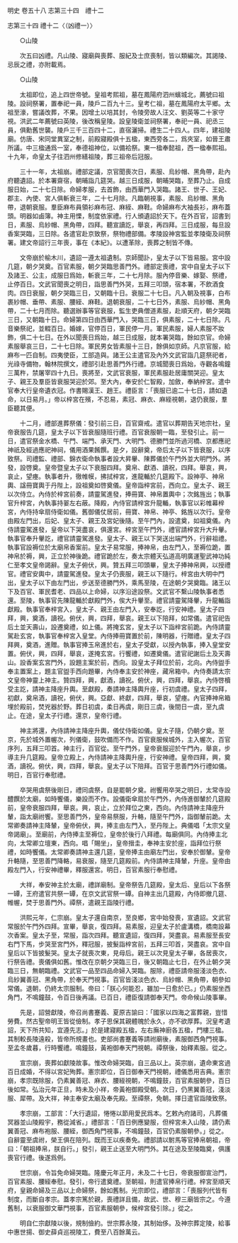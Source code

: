 明史
卷五十八
志第三十四　禮十二

志第三十四 禮十二〈（凶禮一）〉

　　○山陵

　　次五曰凶禮。凡山陵、寢廟與喪葬、服紀及士庶喪制，皆以類編次。其謁陵、忌辰之禮，亦附載焉。

　　○山陵

　　太祖即位，追上四世帝號。皇祖考熙祖，墓在鳳陽府泗州蠙城北，薦號曰祖陵。設祠祭署，置奉祀一員，陵戶二百九十三。皇考仁祖，墓在鳳陽府太平鄉。太祖至濠，嘗議改葬，不果。因增土以培其封，令陵旁故人汪文、劉英等二十家守視。洪武二年薦號曰英陵，後改稱皇陵。設皇陵衛並祠祭署，奉祀一員、祀丞三員，俱勳舊世襲。陵戶三千三百四十二，直宿灑掃。禮生二十四人。四年，建祖陵廟。仿唐、宋同堂異室之制，前殿寢殿俱十五楹，東西旁各二，爲夾室，如晉王肅所議。中三楹通爲一室，奉德祖神位，以備袷祭。東一楹奉懿祖，西一楹奉熙祖。十九年，命皇太子往泗州修繕祖陵，葬三祖帝后冠服。

　　三十一年，太祖崩。禮部定議，京官聞喪次日，素服、烏紗帽、黑角帶，赴內府聽遺詔。於本署齋宿，朝晡詣几筵哭。越三日成服，朝晡哭臨，至葬乃止。自成服日始，二十七日除。命婦孝服，去首飾，由西華門入哭臨。諸王、世子、王妃、郡主、內使、宮人俱斬衰三年，二十七月除。凡臨朝視事，素服、烏紗帽、黑角帶，退朝衰服。羣臣麻布員領衫麻布冠、麻絰、麻鞋。命婦麻布大袖長衫，麻布蓋頭。明器如鹵簿。神主用慄，制度依家禮。行人頒遺詔於天下。在外百官，詔書到日，素服、烏紗帽、黑角帶，四拜。聽宣讀訖，舉哀，再四拜。三日成服，每旦設香案哭臨，三日除。各遣官赴京致祭，祭物禮部備。孝陵設神宮監並孝陵衛及祠祭署。建文帝詔行三年喪，事在《本紀》。以遭革除，喪葬之制皆不傳。

　　文帝崩於榆木川，遺詔一遵太祖遺制。京師聞訃，皇太子以下皆易服。宮中設几筵，朝夕哭奠。百官素服，朝夕哭臨思善門外。禮部定喪禮，宮中自皇太子以下及諸王、公主，成服日爲始，斬衰三年，二十七月除。服內停音樂、嫁娶、祭禮，止停百日。文武官聞喪之明日，詣思善門外哭，五拜三叩頭，宿本署，不飲酒食肉。四日衰服，朝夕哭臨三日，又朝臨十日。衰服二十七日。凡入朝及視事，白布裹紗帽、垂帶、素服、腰絰、麻鞋。退朝衰服，二十七日外，素服、烏紗帽、黑角帶，二十七月而除。聽選辦事等官衰服，監生吏典僧道素服，赴順天府，朝夕哭臨三日，又朝臨十日。命婦第四日由西華門入，哭臨三日，俱素服，二十七日除。凡音樂祭祀，並輟百日。婚嫁，官停百日，軍民停一月。軍民素服，婦人素服不妝飾，俱二十七日。在外以聞喪日爲始，越三日成服，就本署哭臨，餘如京官。命婦素服舉哀三日，二十七日除。軍民男女皆素服十三日，餘俱如京師。凡京官服，給麻布一匹自制。四夷使臣，工部造與。諸王公主遣官及內外文武官詣几筵祭祀者，光祿寺備物，翰林院撰文，禮部引赴思善門外行禮。京城聞喪日爲始，寺觀各鳴鐘三萬杵，禁屠宰四十九日。喪將至，文武官衰服，軍民素服赴居庸關哭迎。皇太子、親王及羣臣皆衰服哭迎於郊。至大內，奉安於仁智殿，加斂，奉納梓宮。遣中官奉大行皇帝遺衣冠。作書賜漢王、趙王。禮臣言：「喪服已逾二十七日，請如遺命，以日易月。」帝以梓宮在殯，不忍易，素冠、麻衣、麻絰視朝，退仍衰服，羣臣聽其便。

　　十二月，禮部進葬祭儀：發引前三日，百官齋戒。遣官以葬期告天地宗社，皇帝衰服告几筵，皇太子以下皆衰服隨班行禮。百官衰服朝一臨，至發引止。前一日，遣官祭金水橋、午門、端門、承天門、大明門、德勝門並所過河橋、京都應祀神祇及經過應祀神祠，儀用酒果餚饌。是夕，設辭奠，帝后太子以下皆衰服，以序致祭。司禮監、禮部、錦衣衛命執事者設大昇轝、陳葬儀於午門外並大明門外。將發，設啓奠。皇帝暨皇太子以下衰服四拜。奠帛、獻酒、讀祝，四拜。舉哀，興，哀止，望瘞。執事者升，徹帷幙，拂拭梓宮，進龍輴於几筵殿下。設神亭、神帛輿、諡冊寶輿于丹陛上，設祖奠如啓奠儀。皇帝詣梓宮前，西向立。皇太子、親王以次侍立。內侍於梓宮前奏，請靈駕進發，捧冊寶、神帛置輿中；次銘旌出；執事官升梓宮，內執事持翣左右蔽。降殿，內侍官請梓宮升龍輴，執事官以彩帷幕梓宮，內侍持傘扇侍衛如儀。舊御儀仗居前，冊寶、神帛、神亭、銘旌以次行。皇帝由殿左門出，后妃、皇太子、親王及宮妃後隨。至午門內，設遣奠，如祖奠儀。內侍請靈駕進發，皇帝以下哭盡哀，俱還宮。梓宮至午門外，禮官請梓宮升大升轝。執事官奉升轝訖，禮官請靈駕進發。皇太子、親王以下哭送出端門外，行辭祖禮。執事官設褥位於太廟帛香案前。皇太子易常服，捧神帛，由左門入，至褥位跪，置神帛於褥，興，正立於神後跪。禮官跪於左，奏太宗體天弘道高明廣運聖武神功純仁至孝文皇帝謁辭。皇太子俯伏，興。贊五拜三叩頭畢，皇太子捧神帛興，以授禮官。禮官安輿中，請靈駕進發。皇太子仍喪服，親王以下隨行。梓宮由大明中門出，皇太子以下由左門出，步送至德勝門外，乘馬至陵，在途朝夕哭奠臨。諸王以下及百官、軍民耆老、四品以上命婦，以序沿途設祭。文武官不繫山陵執事者悉還。至陵，執事官先陳龍輴於獻殿門外，俟大升轝至。禮官請靈駕降轝，升龍輴詣獻殿。執事官奉梓宮入，皇太子、親王由左門入，安奉訖，行安神禮。皇太子四拜，興，奠酒，讀祝。俯伏，興，四拜，舉哀。親王以下陪拜，如常儀。遣官祀告后土並天壽山，設遷奠禮，如上儀。將掩玄宮，皇太子以下詣梓宮前跪。內侍請靈駕赴玄宮，執事官奉梓宮入皇堂。內侍捧冊寶置於前，陳明器，行贈禮。皇太子四拜興，奠酒，進贈。執事官捧玉帛進於右，皇太子受獻，以授內執事，捧入皇堂安置。俯伏，興，四拜，舉哀，遂掩玄宮。行饗禮，如遷奠儀。遣官祀謝后土及天壽山。設香案玄宮門外，設題主案於前，西向。設皇太子拜位於前，北向。內侍盥手奉主置案上，題主官盥手西向題畢，內侍奉主安於神座，藏帛箱中。內侍奏請太宗文皇帝神靈上神主。贊四拜，興，獻酒，讀祝。俯伏，興，四拜，舉哀。內侍啓櫝受主訖，請神主降座升輿。至獻殿，奏請神主降輿升座，行初虞禮。皇太子四拜，初獻，奠帛酒，讀祝，俯伏，興。亞獻、終獻，四拜，舉哀，望瘞。內官捧神帛箱埋於殿前，焚兇器於野。葬日初虞，柔日再虞，剛日三虞，後間日一虞，至九虞止。在途，皇太子行禮。還京，皇帝行禮。

　　神主將還，內侍請神主降座升輿，儀仗侍衛如儀。皇太子隨，仍朝夕奠。至京，先於城外置幄次，列儀衛，鼓吹備而不作。百官衰服候城外，主入幄次，百官序列，五拜三叩首。神主行，百官從。至午門外，皇帝衰服迎於午門內，舉哀，步導主升几筵殿。皇帝立殿上，內侍請神主降輿升座，行安神禮。皇帝四拜，興，奠酒，讀祝。俯伏，興，四拜，舉哀。皇太子以下陪拜。百官于思善門外行禮如儀。明日，百官行奉慰禮。

　　卒哭用虞祭後剛日，禮同虞祭，自是罷朝夕奠。祔饗用卒哭之明日，太常寺設醴饌於太廟，如時饗儀，樂設而不作。設儀衛傘扇於午門外，內侍進御輦於几筵殿前，皇帝衰服四拜，舉哀。興，哀止，立於拜位之東，西向。內侍請神主降座升輦，詣太廟祔饗。至思善門外，皇帝易祭服，升輅，隨至午門外，詣御輦前跪。太常卿奏請神主降輦，皇帝俯伏，興，捧主由左門入，至丹陛上。典儀唱「太宗文皇帝謁廟」。至廟前，內侍捧主至褥位，皇帝於後行八拜禮。每廟俱同。內侍捧主北向，太常卿立壇東，西向。唱「賜坐」，皇帝搢圭，奉神主安於座，詣拜位行祭禮，如時饗儀。太常卿奏請神主還几筵，皇帝捧主由廟左門出，安奉於御輦。皇帝升輅隨，至思善門降輅，易衰服，隨至几筵殿前。內侍請神主降輦，升座。皇帝由殿左門入，行安神禮畢，釋服還宮。明日，百官素服行奉慰禮。

　　大祥，奉安神主於太廟，禮詳廟制。皇帝祭告几筵殿，皇太后、皇后以下各祭一罈，王府遣官共祭一罈，在京文武官祭一罈。自神主出几筵殿，內侍即撤几筵、帷幄，焚于思善門外。禫祭，遣親王詣陵行禮。

　　洪熙元年，仁宗崩。皇太子還自南京，至良鄉，宮中始發喪，宣遺詔。文武官常服於午門外四拜。宣畢，舉哀，復四拜。易素服，迎皇太子於盧溝橋，橋南設幕次香案。皇太子至，常服，詣次四拜。聽宣遺詔，復四拜，哭盡哀。易素服至長安右門下馬，步哭至宮門外，釋冠服，披髮詣梓宮前，五拜三叩首，哭盡哀。宮中自皇后以下皆披髮哭。皇太子就喪次東，見母后。親王以次見皇太子畢，各居喪次，行祭告禮。喪儀俱如舊。惟改在京朝夕哭臨三日，後又朝臨止七日，在外止朝夕哭臨三日，無朝臨禮。文武官一品至四品命婦入哭臨。服除，禮臣請帝服淺淡色衣、烏紗翼善冠、黑角帶，於奉天門視事。百官皆淺淡色衣、烏紗帽、黑角帶，朝參如常儀。退朝，仍終太宗服制。帝曰：「朕心何能忍，雖加一日愈於已。」仍素服坐西角門，不鳴鐘鼓，令百日後再議。已百日，禮臣復請御奉天門。帝命候山陵事畢。

　　先是，詔營獻陵，帝召尚書蹇義、夏原吉諭曰：「國家以四海之富葬親，豈惜勞費。然古聖帝明王皆從儉制。孝子思保其親體魄於永久，亦不欲厚葬。況皇考遺詔，天下所共知，宜遵先志。」於是建寢殿五楹，左右廡神廚各五楹，門樓三楹。其制較長陵遠殺，皆帝所規畫也。吏部尚書蹇義等請祔廟後，素服御西角門視事。至孟冬歲暮，行時饗禮。鳴鐘鼓，黃袍御奉天門視朝。禫祭後，始釋素服。從之。

　　宣宗崩，喪葬如獻陵故事。惟改命婦哭臨，自三品以上。英宗崩，遺命東宮過百日成婚，不得以宮妃殉葬。憲宗即位，百日御奉天門視朝，禮儀悉用吉典。憲宗崩，孝宗既除服，仍素翼善冠、麻衣、腰絰視朝，不鳴鐘鼓，百官素服朝參，百日後如常。弘治元年正旦，時未及小祥，帝黃袍御殿受朝。次日，仍黑翼善冠，淺淡服、犀帶。及大祥，神主奉安太廟及奉先殿。至禫祭，免朝。擇日遣官詣陵致祭。

　　孝宗崩，工部言：「大行遺詔，惓惓以節用愛民爲本。乞敕內府諸司，凡葬儀冥器並山陵殿宇，務從減省。」禮部言：「百日例應變服，但梓宮未入山陵，請仍素翼善冠、麻布袍服、腰絰，御西角門視事，不鳴鐘鼓，百官仍素服朝參。」從之。自辭靈至虞祔，榮王俱在陪列。既而王以疾奏免。禮部請以駙馬等官捧帛朝祖，帝曰：「朝祖捧帛，朕自行。」發引，親王止送至大明門外。其在途及至陵臨奠，俱護喪官行禮。後遂爲例。

　　世宗崩，令旨免命婦哭臨。隆慶元年正月，未及二十七日，帝衰服御宣治門，百官素服、腰絰奉慰。發引，帝行遣奠禮。至朝祖，則遣官捧帛行禮。梓宮至順天府，皇親命婦及三品以上命婦祭，餘如舊制。光宗即位，禮部言：「喪服列代皆有制度，而斷自孝宗。蓋孝宗篤於親，喪禮詳且備，故武、世、穆三廟皆宗之。今遵舊制，以衰服御文華門視事，百官素服朝參，候梓宮發引除。」從之。

　　明自仁宗獻陵以後，規制儉約。世宗葬永陵，其制始侈。及神宗葬定陵，給事中惠世揚、御史薛貞巡視陵工，費至八百餘萬云。